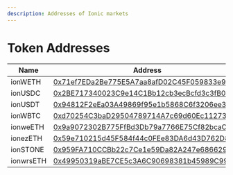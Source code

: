 ```yaml
---
description: Addresses of Ionic markets
---
```


# Token Addresses

| Name      | Address                                                                                                                        |
| --------- | ------------------------------------------------------------------------------------------------------------------------------ |
| ionWETH   | [0x71ef7EDa2Be775E5A7aa8afD02C45F059833e9d2](https://explorer.mode.network/token/0x71ef7EDa2Be775E5A7aa8afD02C45F059833e9d2)   |
| ionUSDC   | [0x2BE717340023C9e14C1Bb12cb3ecBcfd3c3fB038](https://explorer.mode.network/token/0x2BE717340023C9e14C1Bb12cb3ecBcfd3c3fB038)   |
| ionUSDT   | [0x94812F2eEa03A49869f95e1b5868C6f3206ee3D3](https://explorer.mode.network/token/0x94812F2eEa03A49869f95e1b5868C6f3206ee3D3)   |
| ionWBTC   | [0xd70254C3baD29504789714A7c69d60Ec1127375C](https://explorer.mode.network/token/0xd70254C3baD29504789714A7c69d60Ec1127375C)   |
| ionweETH  | [0x9a9072302B775FfBd3Db79a7766E75Cf82bcaC0A](https://explorer.mode.network/token/0x9a9072302B775FfBd3Db79a7766E75Cf82bcaC0A)   |
| ionezETH  | [0x59e710215d45F584f44c0FEe83DA6d43D762D857](https://explorer.mode.network/token/0x59e710215d45F584f44c0FEe83DA6d43D762D857)   |
| ionSTONE  | [0x959FA710CCBb22c7Ce1e59Da82A247e686629310](https://explorer.mode.network/token/0x959FA710CCBb22c7Ce1e59Da82A247e686629310)   |
| ionwrsETH | [0x49950319aBE7CE5c3A6C90698381b45989C99b46](https://explorer.mode.network/address/0x49950319aBE7CE5c3A6C90698381b45989C99b46) |

